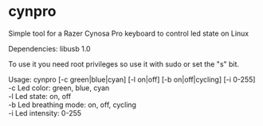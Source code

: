# cynpro
Simple tool for a Razer Cynosa Pro keyboard to control led state on Linux

Dependencies: libusb 1.0

To use it you need root privileges so use it with sudo or set the "s" bit.

Usage: cynpro [-c green|blue|cyan] [-l on|off] [-b on|off|cycling] [-i 0-255]\
 -c Led color: green, blue, cyan\
 -l Led state: on, off\
 -b Led breathing mode: on, off, cycling\
 -i Led intensity: 0-255
